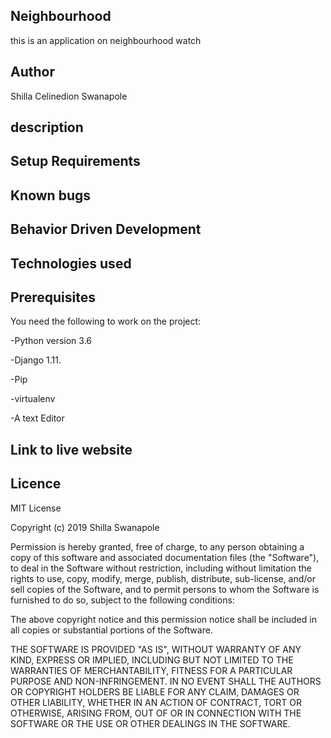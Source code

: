 ## Neighbourhood

this is an application on neighbourhood watch

## Author

Shilla Celinedion Swanapole

## description

## Setup Requirements

## Known bugs

## Behavior Driven Development

## Technologies used

## Prerequisites

You need the following to work on the project:

-Python version 3.6

-Django 1.11.

-Pip

-virtualenv

-A text Editor

## Link to live website

## Licence

MIT License

Copyright (c) 2019 Shilla Swanapole

Permission is hereby granted, free of charge, to any person obtaining a copy of this software and associated documentation files (the "Software"), to deal in the Software without restriction, including without limitation the rights to use, copy, modify, merge, publish, distribute, sub-license, and/or sell copies of the Software, and to permit persons to whom the Software is furnished to do so, subject to the following conditions:

The above copyright notice and this permission notice shall be included in all copies or substantial portions of the Software.

THE SOFTWARE IS PROVIDED "AS IS", WITHOUT WARRANTY OF ANY KIND, EXPRESS OR IMPLIED, INCLUDING BUT NOT LIMITED TO THE WARRANTIES OF MERCHANTABILITY, FITNESS FOR A PARTICULAR PURPOSE AND NON-INFRINGEMENT. IN NO EVENT SHALL THE AUTHORS OR COPYRIGHT HOLDERS BE LIABLE FOR ANY CLAIM, DAMAGES OR OTHER LIABILITY, WHETHER IN AN ACTION OF CONTRACT, TORT OR OTHERWISE, ARISING FROM, OUT OF OR IN CONNECTION WITH THE SOFTWARE OR THE USE OR OTHER DEALINGS IN THE SOFTWARE.
